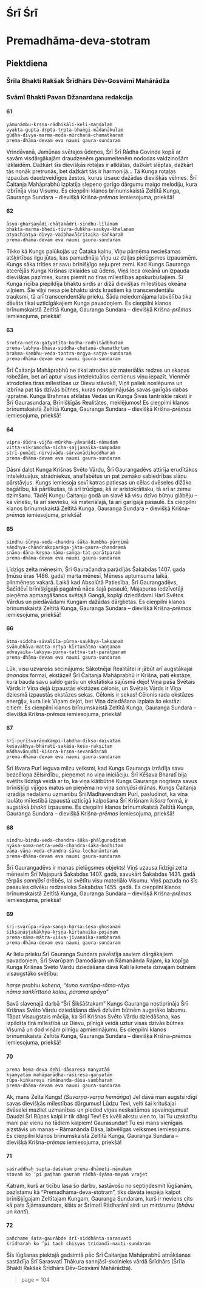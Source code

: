 # Śrī Śrī
# Premadhāma-deva-stotram

## Piektdiena

### Šrīla Bhakti Rakšak Šrīdhārs Dēv-Gosvāmī Mahārādža

### Svāmī Bhakti Pavan Džanardana redakcija

#### 61

    yāmunāmbu-kṛṣṇa-rādhikāli-keli-maṇḍalaṁ
    vyakta-gupta-dṛpta-tṛpta-bhaṅgi-mādanākulam
    gūḍha-divya-marma-moda-mūrchanā-chamatkaraṁ 
    prema-dhāma-devam eva naumi gaura-sundaram

Vrindāvanā, Jamūnas svētajos ūdeņos, Šrī Šrī Rādha Govinda kopā ar savām visdārgākajām draudzenēm ganumeitenēm nododas valdzinošām izklaidēm. Dažkārt šīs dievišķās rotaļas ir atklātas, dažkārt slēptas, dažkārt tās nonāk pretrunās, bet dažkārt tās ir harmonijā... Tā Kunga rotaļas izpaužas daudzveidīgos žestos, kurus izsauc dažādas dievišķās vēlmes. Šrī Čaitanja Mahāprabhū izplatīja slepeno garīgo dārgumu maigo melodiju, kura izbrīnīja visu Visumu. Es cieņpilni klanos brīnumskaistā Zeltītā Kunga, Gauranga Sundara – dievišķā Krišna-*prēmas* iemiesojuma, priekšā!

#### 62

    āsya-gharṣaṇādi-chāṭakādri-sindhu-līlanaṁ
    bhakta-marma-bhedi-tīvra-duḥkha-saukya-khelanam
    atyachintya-divya-vaibhavāśritaika-śaṅkaraṁ
    prema-dhāma-devam eva naumi gaura-sundaram

Tikko kā Kungs palūkojās uz Čataka kalnu, Viņu pārņēma neciešamas atšķirtības ilgu jūtas, kas pamudināja Viņu uz dziļas pielūgsmes izpausmēm. Kungs sāka trīties ar savu brīnišķīgo seju pret zemi. Kad Kungs Gauranga atcerējās Kunga Krišnas izklaides uz ūdens, Viņš leca okeānā un izpauda dievišķas pazīmes, kuras piemīt no tīras mīlestības apskurbušajiem. Šī Kunga rīcība piepildīja bhaktu sirdis ar dižā dievišķas mīlestības okeāna viļņiem. Šie viļņi nesa pie bhaktu sirds krastiem kā transcendentālu trauksmi, tā arī transcendentālu prieku. Šāda neiedomājama labvēlība tika dāvāta tikai uzticīgākajiem Kunga pavadoņiem. Es cieņpilni klanos brīnumskaistā Zeltītā Kunga, Gauranga Sundara – dievišķā Krišna-*prēmas* iemiesojuma, priekšā!

#### 63

    śrotra-netra-gatyatīta-bodha-rodhitādbhutaṁ
    prema-labhya-bhāva-siddha-chetanā-chamatkṛtam
    brahma-śambhu-veda-tantra-mṛgya-satya-sundaraṁ 
    prema-dhāma-devam eva naumi gaura-sundaram

Šrī Čaitanja Mahāprabhū ne tikai atrodas aiz materiālās redzes un skaņas robežām, bet arī aptur visus intelektuālos centienus viņu iepazīt. Vienmēr atrodoties tīras mīlestības uz Dievu stāvoklī, Viņš paliek noslēpums un izbrīna pat tās dzīvās būtnes, kuras nostiprinājušās savas garīgās dabas izpratnē. Kunga Brahmas atklātās Vēdas un Kunga Šivas tantriskie raksti ir Šrī Gaurasundara, Brīnišķīgās Realitātes, meklējumos! Es cieņpilni klanos brīnumskaistā Zeltītā Kunga, Gauranga Sundara – dievišķā Krišna-*prēmas* iemiesojuma, priekšā!

#### 64

    vipra-śūdra-vijña-mūrkha-yāvanādi-nāmadaṁ
    vitta-vikramocha-nīcha-sajjanaika-sampadam
    strī-pumādi-nirvivāda-sārvavādikoddharaṁ 
    prema-dhāma-devam eva naumi gaura-sundaram

Dāsni dalot Kunga Krišnas Svēto Vārdu, Šrī Gaurangadēvs attīrīja erudītākos intelektuāļus, strādniekus, analfabētus un pat zemāko sabiedrības slāņu pārstāvjus. Kungs iemiesoja sevī katras patiesas un cēlas dvēseles dižāko bagātību, kā pārtikušas, tā arī trūcīgas, kā ar aristokrātisku, tā arī ar zemu dzimšanu. Tādēļ Kungu Čaitanju godā un slavē kā visu dzīvo būtņu glābēju – kā vīriešu, tā arī sieviešu, kā materiālajā, tā arī garīgajā pasaulē. Es cieņpilni klanos brīnumskaistā Zeltītā Kunga, Gauranga Sundara – dievišķā Krišna-*prēmas* iemiesojuma, priekšā!

#### 65

    sindhu-śūnya-veda-chandra-śāka-kumbha-pūrṇimā
    sāndhya-chāndrakoparāga-jāta-gaura-chandramā
    snāna-dāna-kṛṣṇa-nāma-saṅga-tat-parātparaṁ 
    prema-dhāma-devam eva naumi gaura-sundaram

Līdzīgs zelta mēnesim, Šrī Gauračandra parādījās Šakabdas 1407. gada (mūsu ēras 1486. gads) marta mēnesī, Mēness aptumsuma laikā, pilnmēness vakarā. Laikā kad Absolūtā Patiesība, Šrī Gaurangadēvs, Šačīdēvī brīnišķīgajā pagalmā nāca šajā pasaulē, Majapuras iedzīvotāji pieņēma apmazgāšanos svētajā Gangā, kopīgi dziedādami Harī Svētos Vārdus un piedāvādami Kungam dažādas dārglietas. Es cieņpilni klanos brīnumskaistā Zeltītā Kunga, Gauranga Sundara – dievišķā Krišna-*prēmas* iemiesojuma, priekšā!

#### 66

    ātma-siddha-sāvalīla-pūrṇa-saukhya-lakṣaṇaṁ
    svānubhāva-matta-nṛtya-kīrtanātma-vaṇṭanam
    advayaika-lakṣya-pūrṇa-tattva-tat-parātparaṁ 
    prema-dhāma-devam eva naumi gaura-sundaram

Lūk, visu uzvarošs secinājums: Sākotnējai Realitātei ir jābūt arī augstākajai *ānandas* formai, ekstāzei! Šrī Čaitanja Mahāprabhū ir Krišna, pati ekstāze, kura bauda savu saldo garšu un ekstātiskā sajūsmā dejo! Viņa paša Svētais Vārds ir Viņa dejā izpaustās ekstāzes cēlonis, un Svētais Vārds ir Viņa dziesmā izpaustās ekstāzes sekas. Cēlonis ir sekas! Cēlonis rada ekstāzes enerģiju, kura liek Viņam dejot, bet Viņa dziedāšana izplata šo ekstāzi citiem. Es cieņpilni klanos brīnumskaistā Zeltītā Kunga, Gauranga Sundara – dievišķā Krišna-*prēmas* iemiesojuma, priekšā!

#### 67

    śrī-purīśvarānukampi-labdha-dīkṣa-daivataṁ
    keśavākhya-bhāratī-sakāśa-keśa-rakṣitam
    mādhavānudhī-kiśora-kṛṣṇa-sevanādaraṁ 
    prema-dhāma-devam eva naumi gaura-sundaram

Šrī Išvara Purī ieguva milzu veiksmi, kad Kungs Gauranga izrādīja savu bezcēloņa žēlsirdību, pieņemot no viņa iniciāciju. Šrī Kēšava Bharatī bija svētīts līdzīgā veidā ar to, ka viņa klātbūtnē Kungs Gauranga nogrieza savus brīnišķīgi vijīgos matus un pieņēma no viņa *sannjāsī* drānas. Kungs Čaitanja izrādīja nedalāmu uzmanību Šrī Mādhavendram Purī, pasludinot, ka viņa laulāto mīlestībā izpaustā uzticīgā kalpošana Šrī Krišnam *kišora* formā, ir augstākā *bhakti* izpausme. Es cieņpilni klanos brīnumskaistā Zeltītā Kunga, Gauranga Sundara – dievišķā Krišna-*prēmas* iemiesojuma, priekšā!

#### 68

    sindhu-bindu-veda-chandra-śāka-phālgunoditaṁ
    nyāsa-soma-netra-veda-chandra-śāka-bodhitam
    vāṇa-vāṇa-veda-chandra-śāka-lochanāntaraṁ 
    prema-dhāma-devam eva naumi gaura-sundaram

Šrī Gaurangadēvs ir manas pielūgsmes objekts! Viņš uzausa līdzīgi zelta mēnesim Šrī Majapurā Šakabdas 1407. gadā, savukārt Šakabdas 1431. gadā tērpās *sannjāsī* drēbēs, lai svētītu visu materiālo Visumu. Viņš pazuda no šīs pasaules cilvēku redzesloka Šakabdas 1455. gadā. Es cieņpilni klanos brīnumskaistā Zeltītā Kunga, Gauranga Sundara – dievišķā Krišna-*prēmas* iemiesojuma, priekšā!

#### 69

    śrī-svarūpa-rāya-saṅga-harṣa-śeṣa-ghoṣaṇaṁ
    śikṣaṇāṣṭakākhya-kṛṣṇa-kīrtanaika-poṣaṇam
    prema-nāma-mātra-viśva-jīvanaika-sambharaṁ 
    prema-dhāma-devam eva naumi gaura-sundaram

Ar lielu prieku Šrī Gauranga Sundars pavēstīja saviem dārgākajiem pavadoņiem, Šrī Svarūpam Damodāram un Rāmanānda Rajam, ka kopīga Kunga Krišnas Svēto Vārdu dziedāšana dāvā Kali laikmeta dzīvajām būtnēm visaugstāko svētību:

*harṣe prabhu kohena, “śuno svarūpa-rāma-rāya*\
*nāma saṅkīrttana kalau, parama upāya”*

Savā slavenajā darbā “Šrī Šikšāštakam” Kungs Gauranga nostiprināja Šrī Krišnas Svēto Vārdu dziedāšana dāvā dzīvām būtnēm augstāko labumu. Tāpat Visaugstais mācīja, ka Šrī Krišnas Svēto Vārdu dziedāšana, kas izpildīta tīrā mīlestībā uz Dievu, pilnīgā veidā uztur visas dzīvās būtnes Visumā un dod viņām pilnīgu apmierinājumu. Es cieņpilni klanos brīnumskaistā Zeltītā Kunga, Gauranga Sundara – dievišķā Krišna-*prēmas* iemiesojuma, priekšā!

#### 70

    prema hema-deva dehi-dāsareṣa manyatāṁ
    kṣamyatāṁ mahāparādha-rāśireṣa-gaṇyatām
    rūpa-kiṅkareṣu rāmānanda-dāsa-sambharaṁ 
    prema-dhāma-devam eva naumi gaura-sundaram

Ak, mans Zelta Kungs! (*Suvarṇa-varṇa hemāṅga*) Jel dāvā man augstsirdīgi savas dievišķās mīlestības dārgumus! Lūdzu Tevi, velti šai kritušajai dvēselei mazliet uzmanības un piedod viņas neskaitāmos apvainojumus! Daudzi Šrī Rūpas kalpi ir tik dārgi Tev! Es kvēli alkstu vien to, lai Tu uzskatītu mani par vienu no tādiem kalpiem! Gaurasundar! Tu esi mans vienīgais aizstāvis un manas – Rāmanānda Dāsa, labvēlīgas veiksmes iemiesojums. Es cieņpilni klanos brīnumskaistā Zeltītā Kunga, Gauranga Sundara – dievišķā Krišna-*prēmas* iemiesojuma, priekšā!

#### 71

    saśraddhaḥ sapta-daśakaṁ prema-dhāmeti-nāmakam
    stavaṁ ko ’pi paṭhan gauraṁ rādhā-śyāma-mayaṁ vrajet

Katram, kurš ar ticību lasa šo darbu, sastāvošu no septiņdesmit lūgšanām, pazīstamu kā “Premadhāma-deva-stotram”, tiks dāvāta iespēja kalpot brīnišķīgajam Zeltītajam Kungam, Gauranga Sundaram, kurš ir neviens cits kā pats Šjāmasundars, klāts ar Šrīmatī Rādharānī sirdi un mirdzumu (*bhāvu* un *kantī*).

#### 72

    pañchame śata-gaurābde śrī-siddhānta-sarasvatī
    śrīdharaḥ ko ’pi tach chiṣyas tridaṇḍī-nauti-sundaram

Šīs lūgšanas piektajā gadsimtā pēc Šrī Čaitanjas Mahāprabhū atnākšanas sastādīja Šrī Sarasvatī Thākura sannjāsī-skolnieks vārdā Šrīdhārs (Šrīla Bhakti Rakšak Šrīdhārs Dēv-Gosvāmī Mahārādža).


> page = 104
